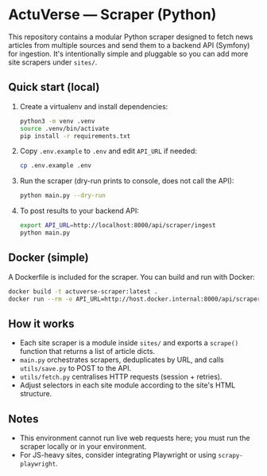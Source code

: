 # ActuVerse — Scraper (Python)

This repository contains a modular Python scraper designed to fetch news articles from multiple sources
and send them to a backend API (Symfony) for ingestion. It's intentionally simple and pluggable so you can
add more site scrapers under `sites/`.

## Quick start (local)

1. Create a virtualenv and install dependencies:
   ```bash
   python3 -m venv .venv
   source .venv/bin/activate
   pip install -r requirements.txt
   ```

2. Copy `.env.example` to `.env` and edit `API_URL` if needed:
   ```bash
   cp .env.example .env
   ```

3. Run the scraper (dry-run prints to console, does not call the API):
   ```bash
   python main.py --dry-run
   ```

4. To post results to your backend API:
   ```bash
   export API_URL=http://localhost:8000/api/scraper/ingest
   python main.py
   ```

## Docker (simple)
A Dockerfile is included for the scraper. You can build and run with Docker:
```bash
docker build -t actuverse-scraper:latest .
docker run --rm -e API_URL=http://host.docker.internal:8000/api/scraper/ingest actuverse-scraper:latest
```

## How it works
- Each site scraper is a module inside `sites/` and exports a `scrape()` function that returns a list of article dicts.
- `main.py` orchestrates scrapers, deduplicates by URL, and calls `utils/save.py` to POST to the API.
- `utils/fetch.py` centralises HTTP requests (session + retries).
- Adjust selectors in each site module according to the site's HTML structure.

## Notes
- This environment cannot run live web requests here; you must run the scraper locally or in your environment.
- For JS-heavy sites, consider integrating Playwright or using `scrapy-playwright`.
